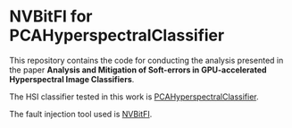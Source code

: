 # NVBitFI for PCAHyperspectralClassifier

This repository contains the code for conducting the analysis presented in the paper **Analysis and Mitigation of Soft-errors in GPU-accelerated Hyperspectral Image Classifiers**.

The HSI classifier tested in this work is [PCAHyperspectralClassifier](https://github.com/gigernau/PCAHyperspectralClassifier/tree/main).

The fault injection tool used is [NVBitFI](https://github.com/NVlabs/nvbitfi).